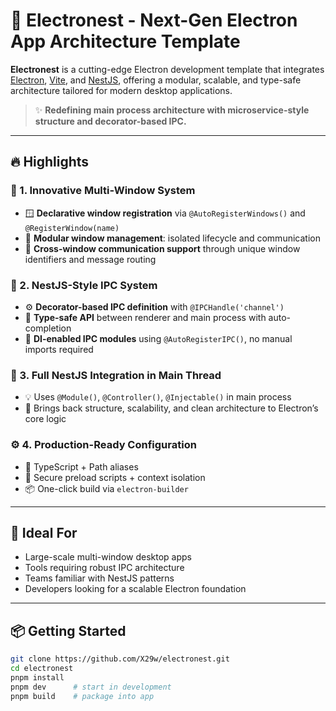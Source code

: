 # 🚀 Electronest - Next-Gen Electron App Architecture Template

**Electronest** is a cutting-edge Electron development template that integrates [Electron](https://www.electronjs.org/), [Vite](https://vitejs.dev/), and [NestJS](https://nestjs.com/), offering a modular, scalable, and type-safe architecture tailored for modern desktop applications.

> ✨ **Redefining main process architecture with microservice-style structure and decorator-based IPC.**

---

## 🔥 Highlights

### 🧠 1. Innovative Multi-Window System

- 🪟 **Declarative window registration** via `@AutoRegisterWindows()` and `@RegisterWindow(name)`
- 🧩 **Modular window management**: isolated lifecycle and communication
- 🌉 **Cross-window communication support** through unique window identifiers and message routing

### 🔌 2. NestJS-Style IPC System

- ⚙️ **Decorator-based IPC definition** with `@IPCHandle('channel')`
- 🧾 **Type-safe API** between renderer and main process with auto-completion
- 🧬 **DI-enabled IPC modules** using `@AutoRegisterIPC()`, no manual imports required

### 🧱 3. Full NestJS Integration in Main Thread

- 💡 Uses `@Module()`, `@Controller()`, `@Injectable()` in main process
- 🧠 Brings back structure, scalability, and clean architecture to Electron’s core logic

### ⚙️ 4. Production-Ready Configuration

- 🧪 TypeScript + Path aliases
- 🔐 Secure preload scripts + context isolation
- 📦 One-click build via `electron-builder`

---

## 🧪 Ideal For

- Large-scale multi-window desktop apps
- Tools requiring robust IPC architecture
- Teams familiar with NestJS patterns
- Developers looking for a scalable Electron foundation

---

## 📦 Getting Started

```bash
git clone https://github.com/X29w/electronest.git
cd electronest
pnpm install
pnpm dev      # start in development
pnpm build    # package into app
```
